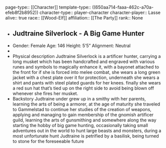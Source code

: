 page-type:: [[Character]]
template-type:: ((650aa714-faaa-462c-a70a-efeb8f2b8952))
character-type:: player-character
character-player:: Lasse
alive:: true
race:: [[Wood-Elf]]
affiliation:: [[The Party]] 
rank:: None

- ## Judtraine Silverlock - A Big Game Hunter
- Gender: Female
  Age: 146
  Height: 5’5”
  Alignment: Neutral
-
- Physical description
  Judtraine Silverlock is a artificer hunter, carrying a long musket which has been handcrafted and engraved with various runes and symbols to magically enhance it, with a bayonet attached to the front for if she is forced into melee combat, she wears a long green jacket with a chest plate over it for protection, underneath she wears a shirt and pants with steel plated guards for her knees. finally she wears a red sun hat that’s tied up on the right side to avoid being blown off whenever she fires her musket.
- Backstory
  Judtraine under grew up in a smithy with her parents, learning the arts of being a armorer, at the age of maturity she traveled to Gammelstad to continue her studies of the creation of weapons, applying and managing to gain membership of the gnomish artificer guild, learning the arts of gunsmithing and somewhere along the way starting the hobby of big game hunting, occasionally taking small adventures out in the world to hunt large beasts and monsters, during a most unfortunate hunt Judtraine is petrified by a basilisk, being turned to stone for the foreseeable future